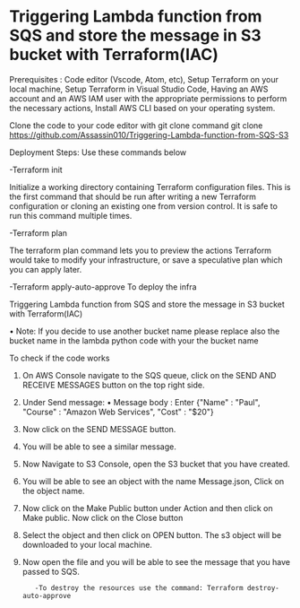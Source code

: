 # Triggering Lambda function from SQS and store the message in S3 bucket with Terraform(IAC)

Prerequisites :
Code editor (Vscode, Atom, etc), Setup Terraform on your local machine, Setup Terraform in Visual Studio Code, Having an AWS account and an AWS IAM user with the appropriate permissions to perform the necessary actions, Install AWS CLI based on your operating system.



Clone the code to your code editor with git clone command
git clone https://github.com/Assassin010/Triggering-Lambda-function-from-SQS-S3

Deployment Steps: Use these commands below

-Terraform init

Initialize a working directory containing Terraform configuration files. This is the first command that should be run after writing a new Terraform configuration or cloning an existing one from version control. It is safe to run this command multiple times.

-Terraform plan

The terraform plan command lets you to preview the actions Terraform would take to modify your infrastructure, or save a speculative plan which you can apply later.


-Terraform apply-auto-approve 
To deploy the infra



Triggering Lambda function from SQS and store the message in S3 bucket with Terraform(IAC)

•	Note: If you decide to use another bucket name please replace also the bucket name in the lambda python code with your the bucket name

To check if the code works

1.	On AWS Console navigate to the SQS queue, click on the SEND AND RECEIVE MESSAGES button on the top right side.
2.	Under Send message:
•	Message body : Enter {"Name" : "Paul", "Course" : "Amazon Web Services", "Cost" : "$20"}
3.	Now click on the SEND MESSAGE button.
4.	You will be able to see a similar message.
           
5.	Now Navigate to S3 Console, open the S3 bucket that you have created.
6.	You will be able to see an object with the name Message.json, Click on the object name.
7.	Now click on the Make Public button under Action and then click on Make public. Now click on the Close button 

7.	Select the object and then click on OPEN  button. The s3 object will be downloaded to your local machine.
8.	Now open the file and you will be able to see the message that you have passed to SQS.
           
           
           
           -To destroy the resources use the command: Terraform destroy-auto-approve

           
          

 
